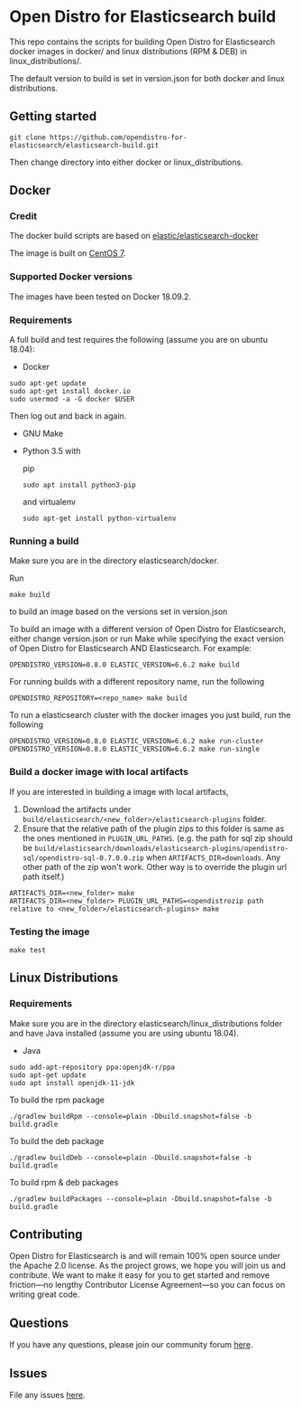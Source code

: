 # Open Distro for Elasticsearch build

This repo contains the scripts for building Open Distro for Elasticsearch docker images in docker/ and linux distributions (RPM & DEB) in linux_distributions/.

The default version to build is set in version.json for both docker and linux distributions.

## Getting started
```
git clone https://github.com/opendistro-for-elasticsearch/elasticsearch-build.git
```

Then change directory into either docker or linux_distributions.

## Docker

### Credit

The docker build scripts are based on [elastic/elasticsearch-docker](https://github.com/elastic/elasticsearch-docker/tree/6.5)

The image is built on [CentOS 7](https://github.com/CentOS/sig-cloud-instance-images/blob/CentOS-7/docker/Dockerfile).

### Supported Docker versions

The images have been tested on Docker 18.09.2.

### Requirements

A full build and test requires the following 
(assume you are on ubuntu 18.04):

- Docker
```
sudo apt-get update
sudo apt-get install docker.io
sudo usermod -a -G docker $USER
```
Then log out and back in again.

- GNU Make
- Python 3.5 with 

  pip
  ```
  sudo apt install python3-pip
  ```

  and virtualenv

  ```
  sudo apt-get install python-virtualenv
  ```

### Running a build

Make sure you are in the directory elasticsearch/docker.

Run
```
make build
```
to build an image based on the versions set in version.json

To build an image with a different version of Open Distro for Elasticsearch, either change version.json or run Make while specifying the exact version of Open Distro for Elasticsearch AND Elasticsearch.
For example:
```
OPENDISTRO_VERSION=0.8.0 ELASTIC_VERSION=6.6.2 make build
```

For running builds with a different repository name, run the following
```
OPENDISTRO_REPOSITORY=<repo_name> make build
```

To run a elasticsearch cluster with the docker images you just build, run the following
```
OPENDISTRO_VERSION=0.8.0 ELASTIC_VERSION=6.6.2 make run-cluster
OPENDISTRO_VERSION=0.8.0 ELASTIC_VERSION=6.6.2 make run-single
```

### Build a docker image with local artifacts

If you are interested in building a image with local artifacts, 
1. Download the artifacts under `build/elasticsearch/<new_folder>/elasticsearch-plugins` folder. 
2. Ensure that the relative path of the plugin zips to this folder is same as the ones mentioned in `PLUGIN_URL_PATHS`.
(e.g. the path for sql zip should be `build/elasticsearch/downloads/elasticsearch-plugins/opendistro-sql/opendistro-sql-0.7.0.0.zip` when `ARTIFACTS_DIR=downloads`. Any other path of the zip won't work. Other way is to override the plugin url path itself.)

```
ARTIFACTS_DIR=<new_folder> make
ARTIFACTS_DIR=<new_folder> PLUGIN_URL_PATHS=<opendistrozip path relative to <new_folder>/elasticsearch-plugins> make
```

### Testing the image
```
make test
```

## Linux Distributions

### Requirements

Make sure you are in the directory elasticsearch/linux_distributions folder and have Java installed (assume you are using ubuntu 18.04).

- Java
```
sudo add-apt-repository ppa:openjdk-r/ppa
sudo apt-get update
sudo apt install openjdk-11-jdk
```

To build the rpm package
```
./gradlew buildRpm --console=plain -Dbuild.snapshot=false -b build.gradle
```

To build the deb package
```
./gradlew buildDeb --console=plain -Dbuild.snapshot=false -b build.gradle
```

To build rpm & deb packages
```
./gradlew buildPackages --console=plain -Dbuild.snapshot=false -b build.gradle
```

## Contributing

Open Distro for Elasticsearch is and will remain 100% open source under the Apache 2.0 license. As the project grows, we hope you will join us and contribute. We want to make it easy for you to get started and remove friction—no lengthy Contributor License Agreement—so you can focus on writing great code.

## Questions

If you have any questions, please join our community forum [here](https://discuss.opendistrocommunity.dev/).

## Issues

File any issues [here](https://github.com/opendistro-for-elasticsearch/community/issues).

